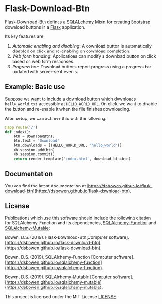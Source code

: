 # Flask-Download-Btn

Flask-Download-Btn defines a [SQLALchemy Mixin](https://docs.sqlalchemy.org/en/13/orm/extensions/declarative/mixins.html) for creating [Bootstrap](https://getbootstrap.com/) download buttons in a [Flask](https://palletsprojects.com/p/flask/) application.

Its key features are:
1. *Automatic enabling and disabling*: A download button is automatically disabled on click and re-enabling on download completion.
2. *Web form handling*: Applications can modify a download button on click based on web form responses.
3. *Progress bar*: Download buttons report progress using a progress bar updated with server-sent events.

## Example: Basic use

Suppose we want to include a download button which downloads `hello_world.txt` accessible at `HELLO_WORLD_URL`. On click, we want to disable the button and re-enable it when the file finishes downloading.

After setup, we can achieve this with the following:

```python
@app.route('/')
def index():
    btn = DownloadBtn()
    btn.text = 'Download'
    btn.downloads = [(HELLO_WORLD_URL, 'hello_world')]
    db.session.add(btn)
    db.session.commit()
    return render_template('index.html', download_btn=btn)
```

## Documentation

You can find the latest documentation at [https://dsbowen.github.io/flask-download-btn](https://dsbowen.github.io/flask-download-btn).

## License

Publications which use this software should include the following citation for SQLAlchemy-Function and its dependencies, [SQLAlchemy-Function](https://dsbowen.github.io/sqlalchemy-function) and [SQLAlchemy-Mutable](https://dsbowen.github.io/sqlalchemy-mutable):

Bowen, D.S. (2019). Flask-Download-Btn\[Computer software\]. [https://dsbowen.github.io/flask-download-btn](https://dsbowen.github.io/flask-download-btn).

Bowen, D.S. (2019). SQLAlchemy-Function \[Computer software\]. [https://dsbowen.github.io/sqlalchemy-function](https://dsbowen.github.io/sqlalchemy-function).

Bowen, D.S. (2019). SQLAlchemy-Mutable \[Computer software\]. [https://dsbowen.github.io/sqlalchemy-mutable](https://dsbowen.github.io/sqlalchemy-mutable).

This project is licensed under the MIT License [LICENSE](https://github.com/dsbowen/flask-download-btn/blob/master/LICENSE).